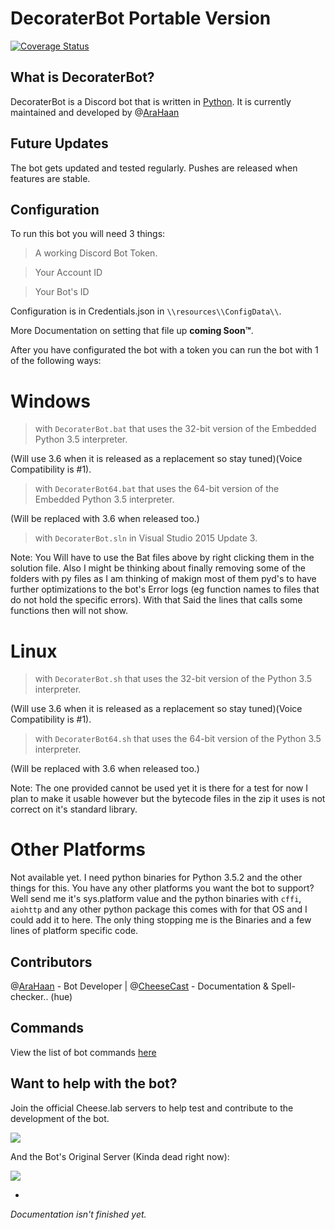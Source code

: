 # DecoraterBot Portable Version

[![Coverage Status](https://coveralls.io/repos/github/Cheeselab/DecoraterBot/badge.svg)](https://coveralls.io/github/Cheeselab/DecoraterBot)


## What is DecoraterBot?

DecoraterBot is a Discord bot that is written in [Python](https://www.python.org/). It is currently maintained and developed by @[AraHaan](https://github.com/AraHaan)

## Future Updates

The bot gets updated and tested regularly. Pushes are released when features are stable.

## Configuration

To run this bot you will need 3 things:

> A working Discord Bot Token. 

> Your Account ID

> Your Bot's ID

Configuration is in Credentials.json in ``\\resources\\ConfigData\\``.

More Documentation on setting that file up **coming Soon™**.

After you have configurated the bot with a token you can run the bot with 1 of the following ways:

# Windows

> with ``DecoraterBot.bat`` that uses the 32-bit version of the Embedded Python 3.5 interpreter.

(Will use 3.6 when it is released as a replacement so stay tuned)(Voice Compatibility is #1).
> with ``DecoraterBot64.bat`` that uses the 64-bit version of the Embedded Python 3.5 interpreter.

(Will be replaced with 3.6 when released too.)

> with ``DecoraterBot.sln`` in Visual Studio 2015 Update 3.

Note: You Will have to use the Bat files above by right clicking them in the solution file.
Also I might be thinking about finally removing some of the folders with py files as I am thinking of makign most of them pyd's to have further optimizations to the bot's Error logs (eg function names to files that do not hold the specific errors). With that Said the lines that calls some functions then will not show.

# Linux

> with ``DecoraterBot.sh`` that uses the 32-bit version of the Python 3.5 interpreter.

(Will use 3.6 when it is released as a replacement so stay tuned)(Voice Compatibility is #1).
> with ``DecoraterBot64.sh`` that uses the 64-bit version of the Python 3.5 interpreter.

(Will be replaced with 3.6 when released too.)

Note: The one provided cannot be used yet it is there for a test for now I plan to make it usable however but the bytecode files in the zip it uses is not correct on it's standard library.

# Other Platforms

Not available yet. I need python binaries for Python 3.5.2 and the other things for this.
You have any other platforms you want the bot to support? Well send me it's sys.platform value and the python binaries with ``cffi``, ``aiohttp`` and any other python package this comes with for that OS and I could add it to here. The only thing stopping me is the Binaries and a few lines of platform specific code.

## Contributors

@[AraHaan](https://github.com/AraHaan) - Bot Developer |
@[CheeseCast](https://github.com/CheeseCast) - Documentation & Spell-checker.. (hue)

## Commands

View the list of bot commands [here](https://github.com/Cheeselab/DecoraterBot/blob/Async-Portable/Commands.MD)

## Want to help with the bot? 

Join the official Cheese.lab servers to help test and contribute to the development of the bot.

[![](https://discordapp.com/api/guilds/71324306319093760/widget.png?style=banner2)](https://discord.gg/lab)

And the Bot's Original Server (Kinda dead right now):

[![](https://discordapp.com/api/guilds/121816417937915904/widget.png?style=banner2)](https://discord.gg/kSYStUq)

-

*Documentation isn't finished yet.*


